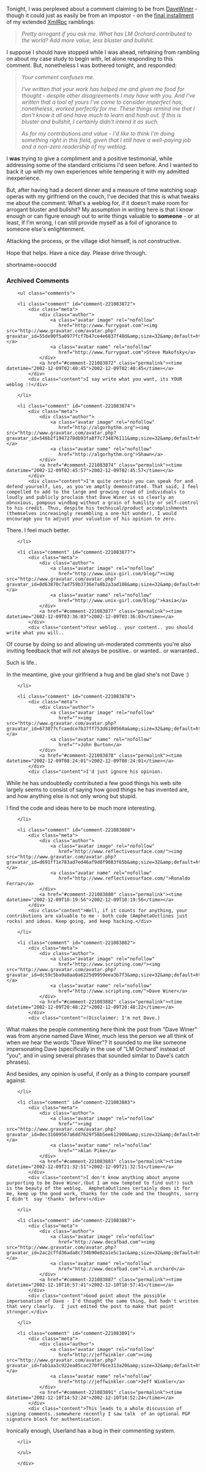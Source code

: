 <p>Tonight, I was perplexed about a comment claiming to be from <a href="http://www.decafbad.com/twiki/bin/view/Main/DaveWiner">DaveWiner</a> - though it could just as easily be from an impostor - on the <a href="http://www.decafbad.com/news_archives/000342.phtml">final installment</a> of my extended <a href="http://www.decafbad.com/twiki/bin/view/Main/XmlRpc">XmlRpc</a> ramblings:<blockquote><i>Pretty arrogant if you ask me. What has LM Orchard contributed to the world? Add more value, less bluster and bullshit.</i></blockquote>I suppose I should have stopped while I was ahead, refraining from rambling on about my case study to begin with, let alone responding to this comment.  But, nonetheless I was bothered tonight, and responded:<blockquote><i>Your comment confuses me.</p>
<p>I've written that your work has helped me and given me food for thought - despite other disagreements I may have with you. And I've written that a tool of yours I've come to consider imperfect has, nonetheless, worked perfectly for me. These things remind me that I don't know it all and have much to learn and hash out. If this is bluster and bullshit, I certainly didn't intend it as such.</p>
<p>As for my contributions and value - I'd like to think I'm doing something right in this field, given that I still have a well-paying job and a non-zero readership of my weblog.</i></blockquote>I <strong>was</strong> trying to give a compliment and a positive testimonial, while addressing some of the standard criticisms I'd seen before.  And I wanted to back it up with my own experiences while tempering it with my admitted inexperience.</p>
<p>But, after having had a decent dinner and a measure of time watching soap operas with my girlfriend on the couch, I've decided that this is what tweaks me about the comment:  What's a weblog for, if it doesn't make room for arrogant bluster and bullshit?  My assumption in writing here is that I know enough or can figure enough out to write things valuable to <strong>someone</strong> - or at least, if I'm wrong, I can still provide myself as a foil of ignorance to someone else's enlightenment.  </p>
<p>Attacking the process, or the village idiot himself, is not constructive.</p>
<p>Hope that helps.  Have a nice day.  Please drive through.</p>
<!--more-->
shortname=ooocdd

<div id="comments" class="comments archived-comments">
            <h3>Archived Comments</h3>
            
        <ul class="comments">
            
        <li class="comment" id="comment-221083872">
            <div class="meta">
                <div class="author">
                    <a class="avatar image" rel="nofollow" 
                       href="http://www.furrygoat.com"><img src="http://www.gravatar.com/avatar.php?gravatar_id=55de90f5a0977fcf7b47ce4e6837f48d&amp;size=32&amp;default=http://mediacdn.disqus.com/1320279820/images/noavatar32.png"/></a>
                    <a class="avatar name" rel="nofollow" 
                       href="http://www.furrygoat.com">Steve Makofsky</a>
                </div>
                <a href="#comment-221083872" class="permalink"><time datetime="2002-12-09T02:40:45">2002-12-09T02:40:45</time></a>
            </div>
            <div class="content">I say write what you want, its YOUR weblog :)</div>
            
        </li>
    
        <li class="comment" id="comment-221083874">
            <div class="meta">
                <div class="author">
                    <a class="avatar image" rel="nofollow" 
                       href="http://algorhythm.org"><img src="http://www.gravatar.com/avatar.php?gravatar_id=546b2f1947278db93fa8f7c734876111&amp;size=32&amp;default=http://mediacdn.disqus.com/1320279820/images/noavatar32.png"/></a>
                    <a class="avatar name" rel="nofollow" 
                       href="http://algorhythm.org">Shawn</a>
                </div>
                <a href="#comment-221083874" class="permalink"><time datetime="2002-12-09T02:45:57">2002-12-09T02:45:57</time></a>
            </div>
            <div class="content">I'm quite certain you can speak for and defend yourself, Les, as you've amptly demonstrated. That said, I feel compelled to add to the large and growing crowd of individuals to loudly and publicly proclaim that Dave Winer is so clearly an obnoxious, pompous windbag without a grain of humility or self-control to his credit. Thus, despite his technical/product accomplishments (themselves increasingly resembling a one-hit wonder), I would encourage you to adjust your valuation of his opinion to zero.

There. I feel much better.</div>
            
        </li>
    
        <li class="comment" id="comment-221083877">
            <div class="meta">
                <div class="author">
                    <a class="avatar image" rel="nofollow" 
                       href="http://www.unix-girl.com/blog/"><img src="http://www.gravatar.com/avatar.php?gravatar_id=0d63870c7ad759b3736e7a8b2a3ad108&amp;size=32&amp;default=http://mediacdn.disqus.com/1320279820/images/noavatar32.png"/></a>
                    <a class="avatar name" rel="nofollow" 
                       href="http://www.unix-girl.com/blog/">kasia</a>
                </div>
                <a href="#comment-221083877" class="permalink"><time datetime="2002-12-09T03:36:03">2002-12-09T03:36:03</time></a>
            </div>
            <div class="content">Your weblog.. your content.. you should write what you will.. 

Of course by doing so and allowing un-moderated comments you're also inviting feedback that will not always be positive.. or wanted.. or warranted.. 

Such is life.. 

In the meantime, give your girlfriend a hug and be glad she's not Dave :)</div>
            
        </li>
    
        <li class="comment" id="comment-221083878">
            <div class="meta">
                <div class="author">
                    <a class="avatar image" rel="nofollow" 
                       href=""><img src="http://www.gravatar.com/avatar.php?gravatar_id=673077cfcaedce7b37ff753d6100560a&amp;size=32&amp;default=http://mediacdn.disqus.com/1320279820/images/noavatar32.png"/></a>
                    <a class="avatar name" rel="nofollow" 
                       href="">John Burton</a>
                </div>
                <a href="#comment-221083878" class="permalink"><time datetime="2002-12-09T08:24:01">2002-12-09T08:24:01</time></a>
            </div>
            <div class="content">I'd just ignore his opinion.

While he has undoubtedly contributed a few good things his web site largely seems to consist of saying how good things he has invented are, and how anything else is not only wrong but stupid.

I find the code and ideas here to be much more interesting.</div>
            
        </li>
    
        <li class="comment" id="comment-221083880">
            <div class="meta">
                <div class="author">
                    <a class="avatar image" rel="nofollow" 
                       href="http://www.reflectivesurface.com/"><img src="http://www.gravatar.com/avatar.php?gravatar_id=d691ff1e783ad7ed46af9d8f9083f65b&amp;size=32&amp;default=http://mediacdn.disqus.com/1320279820/images/noavatar32.png"/></a>
                    <a class="avatar name" rel="nofollow" 
                       href="http://www.reflectivesurface.com/">Ronaldo Ferraz</a>
                </div>
                <a href="#comment-221083880" class="permalink"><time datetime="2002-12-09T10:19:56">2002-12-09T10:19:56</time></a>
            </div>
            <div class="content">Well, if it counts for anything, your contributions are valuable to me - both code (AmphetaOutlines just rocks) and ideas. Keep going, and keep hacking.</div>
            
        </li>
    
        <li class="comment" id="comment-221083882">
            <div class="meta">
                <div class="author">
                    <a class="avatar image" rel="nofollow" 
                       href="http://www.scripting.com/"><img src="http://www.gravatar.com/avatar.php?gravatar_id=dc59c5ba9a8aa0a6225d9959eea3b7f3&amp;size=32&amp;default=http://mediacdn.disqus.com/1320279820/images/noavatar32.png"/></a>
                    <a class="avatar name" rel="nofollow" 
                       href="http://www.scripting.com/">Dave Winer</a>
                </div>
                <a href="#comment-221083882" class="permalink"><time datetime="2002-12-09T20:48:22">2002-12-09T20:48:22</time></a>
            </div>
            <div class="content">(Disclaimer: I'm not Dave.)

What makes the people commenting here think the post from "Dave Winer" was from anyone named Dave Winer, much less the person we all think of when we hear the words "Dave Winer"?  It sounded to me like someone impersonating Dave (specifically in the use of "LM Orchard" instead of "you", and in using several phrases that sounded similar to Dave's catch phrases).

And besides, any opinion is useful, if only as a thing to compare yourself against.</div>
            
        </li>
    
        <li class="comment" id="comment-221083883">
            <div class="meta">
                <div class="author">
                    <a class="avatar image" rel="nofollow" 
                       href=""><img src="http://www.gravatar.com/avatar.php?gravatar_id=0ec31609567a6dd7629f58b5ee612900&amp;size=32&amp;default=http://mediacdn.disqus.com/1320279820/images/noavatar32.png"/></a>
                    <a class="avatar name" rel="nofollow" 
                       href="">Alan Pike</a>
                </div>
                <a href="#comment-221083883" class="permalink"><time datetime="2002-12-09T21:32:51">2002-12-09T21:32:51</time></a>
            </div>
            <div class="content">I don't know anything about anyone purporting to be Dave Winer,(but I am now tempted to find out!) such is the beauty of the weblog.  AmphetaOutlines certainly does it for me, keep up the good work, thanks for the code and the thoughts, sorry I didn't  say 'thanks' before!</div>
            
        </li>
    
        <li class="comment" id="comment-221083887">
            <div class="meta">
                <div class="author">
                    <a class="avatar image" rel="nofollow" 
                       href="http://www.decafbad.com"><img src="http://www.gravatar.com/avatar.php?gravatar_id=2ac2cffd36ada8c734b90e02a1e5c1ac&amp;size=32&amp;default=http://mediacdn.disqus.com/1320279820/images/noavatar32.png"/></a>
                    <a class="avatar name" rel="nofollow" 
                       href="http://www.decafbad.com">l.m.orchard</a>
                </div>
                <a href="#comment-221083887" class="permalink"><time datetime="2002-12-10T10:57:41">2002-12-10T10:57:41</time></a>
            </div>
            <div class="content">Good point about the possible impersonation of Dave - I'd thought the same thing, but hadn't written that very clearly.  I just edited the post to make that point stronger.</div>
            
        </li>
    
        <li class="comment" id="comment-221083891">
            <div class="meta">
                <div class="author">
                    <a class="avatar image" rel="nofollow" 
                       href="http://jeffwinkler.com"><img src="http://www.gravatar.com/avatar.php?gravatar_id=fab1aa3c922ea85cac270ff6ce313a20&amp;size=32&amp;default=http://mediacdn.disqus.com/1320279820/images/noavatar32.png"/></a>
                    <a class="avatar name" rel="nofollow" 
                       href="http://jeffwinkler.com">Jeff Winkler</a>
                </div>
                <a href="#comment-221083891" class="permalink"><time datetime="2002-12-10T14:52:24">2002-12-10T14:52:24</time></a>
            </div>
            <div class="content">This leads to a whole discussion of signing comments..somewhere recently I saw talk  of an optional PGP signature block for authentication.

Ironically enough, Userland has a bug in their commenting system.</div>
            
        </li>
    
        </ul>
    
        </div>
    